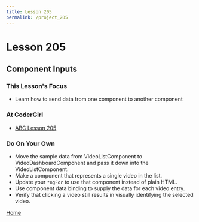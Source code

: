 ```yaml
---
title: Lesson 205
permalink: /project_205
---
```


# Lesson 205

## Component Inputs

### This Lesson's Focus
* Learn how to send data from one component to another component

### At CoderGirl
* [ABC Lesson 205](https://stackblitz.io/github/AngularBootCamp/component-inputs)

### Do On Your Own
* Move the sample data from VideoListComponent to
 VideoDashboardComponent and pass it down into the VideoListComponent.
* Make a component that represents a single video in the list.
* Update your `*ngFor` to use that component instead of plain HTML.
* Use component data binding to supply the data for each video entry.
* Verify that clicking a video still results in visually identifying
 the selected video.

[Home]( /web_group_cohort/project_track )

